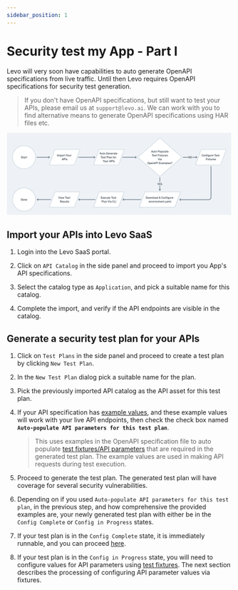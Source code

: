 ```yaml
---
sidebar_position: 1
---
```



# Security test my App - Part I
Levo will very soon have capabilities to auto generate OpenAPI specifications from live traffic.
Until then Levo requires OpenAPI specifications for security test generation.

> If you don't have OpenAPI specifications, but still want to test your APIs, please email us at `support@levo.ai`.
We can work with you to find alternative means to generate OpenAPI specifications using HAR files etc.

![](../../assets/test-my-apis-flow-chart.png)

## Import your APIs into Levo SaaS

1. Login into the Levo SaaS portal.

2. Click on `API Catalog` in the side panel and proceed to import you App's API specifications.

3. Select the catalog type as `Application`, and pick a suitable name for this catalog.

4. Complete the import, and verify if the API endpoints are visible in the catalog.

## Generate a security test plan for your APIs

1. Click on `Test Plans` in the side panel and proceed to create a test plan by clicking `New Test Plan`.

2. In the `New Test Plan` dialog pick a suitable name for the plan. 

3. Pick the previously imported API catalog as the API asset for this test plan.

4. If your API specification has [example values][example-values], and these example values will work with your live API endpoints,
then check the check box named **`Auto-populate API parameters for this test plan`**.

    > This uses examples in the OpenAPI specification file to auto populate [test fixtures/API parameters][fixtures] that are required in the generated test plan.
    The example values are used in making API requests during test execution.

5. Proceed to generate the test plan. The generated test plan will have coverage for several security vulnerabilities.

6. Depending on if you used `Auto-populate API parameters for this test plan`, in the previous step, and how comprehensive
the provided examples are, your newly generated test plan with either be in the `Config Complete` or `Config in Progress` states.

7. If your test plan is in the `Config Complete` state, it is immediately runnable, and you can proceed [here][download-env-step].

8. If your test plan is in the `Config in Progress` state, you will need to configure values for API parameters using [test fixtures][fixtures].
The next section describes the processing of configuring API parameter values via fixtures.


[example-values]: https://swagger.io/docs/specification/adding-examples/
[fixtures]: ../../concepts/test-plans/fixtures/test-fixtures.md
[download-env-step]: ./test-app-security-2#download-the-environmentyml-file